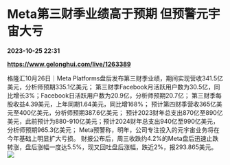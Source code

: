 # Meta第三财季业绩高于预期 但预警元宇宙大亏

**2023-10-25 22:31**

**https://www.gelonghui.com/live/1263389**

格隆汇10月26日｜Meta Platforms盘后发布第三财季业绩，期间实现营收341.5亿美元，分析师预期335.1亿美元； 第三财季Facebook月活跃用户数为30.5亿，同比增长3%；Facebook日活跃用户数为20.9亿，分析师预期20.7亿； 第三财季每股收益4.39美元，上年同期1.64美元，同比增168%； 预计第四财季营收365亿美元至400亿美元，分析师预期387.6亿美元； 预计2023财年总支出870亿至890亿美元，此前预计为880-910亿美元；预计2024财年总支出940亿至990亿美元，分析师预期965.3亿美元； Meta预警称，明年，公司专注投入的元宇宙业务将在今年基础上明显扩大亏损。 财报公布后，周三收跌约4.2%的Meta盘后迅速止跌转涨，盘后涨幅一度达5.5%，现又回吐盘后涨幅，跌近2%，报293.865美元。  
![](https://img5.gelonghui.com/live/67db3-99336ba6-1c73-48ab-80f4-85835a32c801.png)